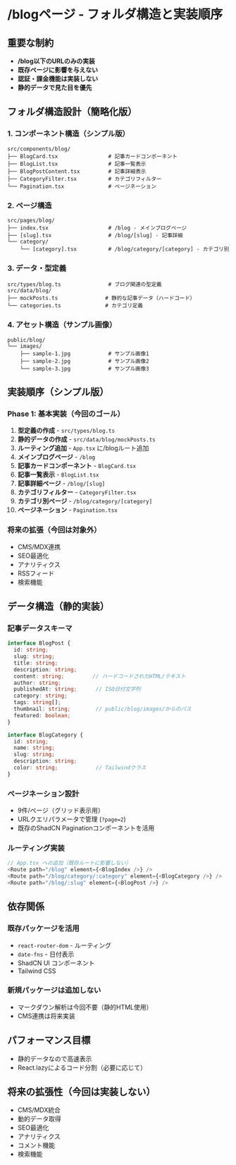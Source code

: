 # /blogページ - フォルダ構造と実装順序

## 重要な制約
- **/blog以下のURLのみの実装**
- **既存ページに影響を与えない**
- **認証・課金機能は実装しない**
- **静的データで見た目を優先**

## フォルダ構造設計（簡略化版）

### 1. コンポーネント構造（シンプル版）
```
src/components/blog/
├── BlogCard.tsx                # 記事カードコンポーネント
├── BlogList.tsx                # 記事一覧表示
├── BlogPostContent.tsx         # 記事詳細表示
├── CategoryFilter.tsx          # カテゴリフィルター
└── Pagination.tsx              # ページネーション
```

### 2. ページ構造
```
src/pages/blog/
├── index.tsx                   # /blog - メインブログページ
├── [slug].tsx                  # /blog/[slug] - 記事詳細
└── category/
    └── [category].tsx          # /blog/category/[category] - カテゴリ別
```

### 3. データ・型定義
```
src/types/blog.ts               # ブログ関連の型定義
src/data/blog/
├── mockPosts.ts               # 静的な記事データ（ハードコード）
└── categories.ts              # カテゴリ定義
```

### 4. アセット構造（サンプル画像）
```
public/blog/
└── images/
    ├── sample-1.jpg            # サンプル画像1
    ├── sample-2.jpg            # サンプル画像2
    └── sample-3.jpg            # サンプル画像3
```


## 実装順序（シンプル版）

### Phase 1: 基本実装（今回のゴール）
1. **型定義の作成** - `src/types/blog.ts`
2. **静的データの作成** - `src/data/blog/mockPosts.ts`
3. **ルーティング追加** - `App.tsx` に/blogルート追加
4. **メインブログページ** - `/blog`
5. **記事カードコンポーネント** - `BlogCard.tsx`
6. **記事一覧表示** - `BlogList.tsx`
7. **記事詳細ページ** - `/blog/[slug]`
8. **カテゴリフィルター** - `CategoryFilter.tsx`
9. **カテゴリ別ページ** - `/blog/category/[category]`
10. **ページネーション** - `Pagination.tsx`

### 将来の拡張（今回は対象外）
- CMS/MDX連携
- SEO最適化
- アナリティクス
- RSSフィード
- 検索機能

## データ構造（静的実装）

### 記事データスキーマ
```typescript
interface BlogPost {
  id: string;
  slug: string;
  title: string;
  description: string;
  content: string;         // ハードコードされたHTML/テキスト
  author: string;
  publishedAt: string;      // ISO日付文字列
  category: string;
  tags: string[];
  thumbnail: string;        // public/blog/images/からのパス
  featured: boolean;
}

interface BlogCategory {
  id: string;
  name: string;
  slug: string;
  description: string;
  color: string;            // Tailwindクラス
}
```

### ページネーション設計
- 9件/ページ（グリッド表示用）
- URLクエリパラメータで管理 (`?page=2`)
- 既存のShadCN Paginationコンポーネントを活用

### ルーティング実装
```typescript
// App.tsx への追加（既存ルートに影響しない）
<Route path="/blog" element={<BlogIndex />} />
<Route path="/blog/category/:category" element={<BlogCategory />} />
<Route path="/blog/:slug" element={<BlogPost />} />
```

## 依存関係

### 既存パッケージを活用
- `react-router-dom` - ルーティング
- `date-fns` - 日付表示
- ShadCN UI コンポーネント
- Tailwind CSS

### 新規パッケージは追加しない
- マークダウン解析は今回不要（静的HTML使用）
- CMS連携は将来実装

## パフォーマンス目標
- 静的データなので高速表示
- React.lazyによるコード分割（必要に応じて）

## 将来の拡張性（今回は実装しない）
- CMS/MDX統合
- 動的データ取得
- SEO最適化
- アナリティクス
- コメント機能
- 検索機能